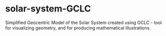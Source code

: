 # solar-system-GCLC
Simplified Geocentric Model of the Solar System created using GCLC - tool for visualizing geometry, and for producing mathematical illustrations.
